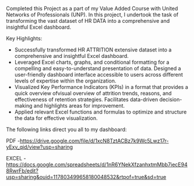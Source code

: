Completed this Project as a part of my Value Added Course with United Networks of Professionals (UNP). In this project, I undertook the task of transforming the vast dataset of HR DATA  into a comprehensive and insightful Excel dashboard.

Key Highlights:

- Successfully transformed HR ATTRITION extensive dataset into a comprehensive and insightful Excel dashboard.
- Leveraged Excel charts, graphs, and conditional formatting for a compelling and easy-to-understand presentation of data.
 Designed a user-friendly dashboard interface accessible to users across different levels of expertise within the organization.
- Visualized Key Performance Indicators (KPIs) in a format that provides a quick overview ofvisual overview of attrition trends, reasons, and effectiveness of retention strategies. Facilitates data-driven decision-making and highlights areas for improvement.
- Applied relevant Excel functions and formulas to optimize and structure the data for effective visualization.

The following links direct you all to my dashboard: 

PDF  -https://drive.google.com/file/d/1xcN8TztACBz7k9Wc5Lwz17r-yExv_qid/view?usp=sharing

EXCEL - https://docs.google.com/spreadsheets/d/1nR6YNekXfzanhxtmMbb7iecE948RwrFb/edit?usp=sharing&ouid=117803499658180048532&rtpof=true&sd=true
